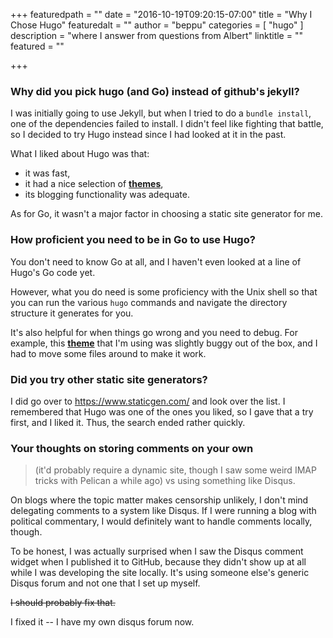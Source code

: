 +++
featuredpath = ""
date = "2016-10-19T09:20:15-07:00"
title = "Why I Chose Hugo"
featuredalt = ""
author = "beppu"
categories = [
  "hugo"
]
description = "where I answer from questions from Albert"
linktitle = ""
featured = ""

+++

### Why did you pick hugo (and Go) instead of github's jekyll?

I was initially going to use Jekyll, but when I tried to do a `bundle install`, one of the dependencies failed to install.  I didn't feel like fighting that battle, so I decided to try Hugo instead since I had looked at it in the past.

What I liked about Hugo was that:

* it was fast,
* it had a nice selection of **[themes](http://themes.gohugo.io/)**,
* its blogging functionality was adequate.

As for Go, it wasn't a major factor in choosing a static site generator for me.

### How proficient you need to be in Go to use Hugo?

You don't need to know Go at all, and I haven't even looked at a line of Hugo's Go code yet.

However, what you do need is some proficiency with the Unix shell so that you can run the various `hugo` commands and navigate the directory structure it generates for you.

It's also helpful for when things go wrong and you need to debug.  For example, this **[theme](http://themes.gohugo.io/future-imperfect/)** that I'm using was slightly buggy out of the box, and I had to move some files around to make it work.

### Did you try other static site generators?

I did go over to https://www.staticgen.com/ and look over the list.  I remembered that Hugo was one of the ones you liked, so I gave that a try first, and I liked it.  Thus, the search ended rather quickly.

### Your thoughts on storing comments on your own 

> (it'd probably require a dynamic site, though I saw some weird IMAP tricks with Pelican a while ago) vs using something like Disqus.

On blogs where the topic matter makes censorship unlikely, I don't mind delegating comments to a system like Disqus.  If I were running a blog with political commentary, I would definitely want to handle comments locally, though.

To be honest, I was actually surprised when I saw the Disqus comment widget when I published it to GitHub, because they didn't show up at all while I was developing the site locally.  It's using someone else's generic Disqus forum and not one that I set up myself.

~~I should probably fix that.~~

I fixed it -- I have my own disqus forum now.
